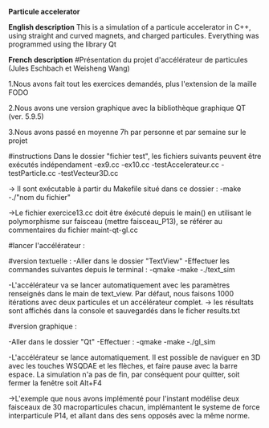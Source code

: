 **Particule accelerator**

**English description**
This is a simulation of a particule accelerator in C++, using straight and curved magnets, and charged particules. Everything was programmed using the library Qt

**French description**
#Présentation du projet d'accélérateur de particules (Jules Eschbach et Weisheng Wang)

1.Nous avons fait tout les exercices demandés, plus l'extension de la maille FODO

2.Nous avons une version graphique avec la bibliothèque graphique QT (ver. 5.9.5)

3.Nous avons passé en moyenne 7h par personne et par semaine sur le projet


#instructions
Dans le dossier "fichier test", les fichiers suivants peuvent être exécutés indépendament
-ex9.cc
-ex10.cc
-testAccelerateur.cc
-testParticle.cc
-testVecteur3D.cc

-> Il sont exécutable à partir du Makefile situé dans ce dossier : 
	-make
	-./"nom du fichier"

->Le fichier exercice13.cc doit être éxécuté depuis le main() en utilisant le polymorphisme sur faisceau (mettre faisceau_P13), se référer au commentaires du fichier maint-qt-gl.cc

#lancer l'accélérateur : 

#version textuelle : 
-Aller dans le dossier "TextView"
-Effectuer les commandes suivantes depuis le terminal : 
	-qmake
	-make
	-./text_sim

-L'accélérateur va se lancer automatiquement avec les paramètres renseignés dans le main de text_view. Par défaut, nous faisons 1000 itérations avec deux particules et un accélérateur complet.
-> les résultats sont affichés dans la console et sauvegardés dans le ficher results.txt


#version graphique :

-Aller dans le dossier "Qt"
-Effectuer : 
	-qmake
	-make
	-./gl_sim

-L'accélérateur se lance automatiquement. Il est possible de naviguer en 3D avec les touches WSQDAE et les flèches, et faire pause avec la barre espace. La simulation n'a pas de fin, par conséquent pour quitter, soit fermer la fenêtre soit Alt+F4

->L'exemple que nous avons implémenté pour l'instant modélise deux faisceaux de 30 macroparticules chacun, implémantent le systeme de force interparticule P14, et allant dans des sens opposés avec la même norme.

	
